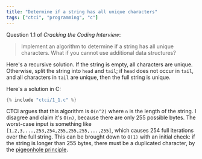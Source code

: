 ```yaml
---
title: "Determine if a string has all unique characters"
tags: ["ctci", "programming", "c"]
---
```


Question 1.1 of _Cracking the Coding Interview_:

> Implement an algorithm to determine if a string has all unique characters.
> What if you cannot use additional data structures?

Here's a recursive solution.
If the string is empty, all characters are unique.
Otherwise, split the string into `head` and `tail`;
if `head` does not occur in `tail`,
and all characters in `tail` are unique,
then the full string is unique.

Here's a solution in C:

```c
{% include "ctci/1_1.c" %}
```

CTCI argues that this algorithm is `O(n^2)`
where `n` is the length of the string.
I disagree and claim it's `O(n)`,
because there are only 255 possible bytes.
The worst-case input is something like `[1,2,3,...,253,254,255,255,255,...,255]`,
which causes 254 full iterations over the full string.
This can be brought down to `O(1)`
with an initial check:
if the string is longer than 255 bytes,
there must be a duplicated character,
by the [pigeonhole principle](https://en.wikipedia.org/wiki/Pigeonhole_principle).

